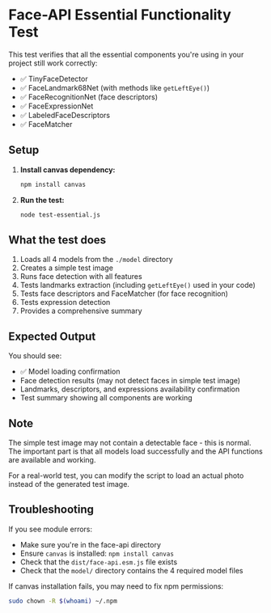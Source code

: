 # Face-API Essential Functionality Test

This test verifies that all the essential components you're using in your project still work correctly:

- ✅ TinyFaceDetector
- ✅ FaceLandmark68Net (with methods like `getLeftEye()`)
- ✅ FaceRecognitionNet (face descriptors)
- ✅ FaceExpressionNet
- ✅ LabeledFaceDescriptors
- ✅ FaceMatcher

## Setup

1. **Install canvas dependency:**
   ```bash
   npm install canvas
   ```

2. **Run the test:**
   ```bash
   node test-essential.js
   ```

## What the test does

1. Loads all 4 models from the `./model` directory
2. Creates a simple test image
3. Runs face detection with all features
4. Tests landmarks extraction (including `getLeftEye()` used in your code)
5. Tests face descriptors and FaceMatcher (for face recognition)
6. Tests expression detection
7. Provides a comprehensive summary

## Expected Output

You should see:
- ✅ Model loading confirmation
- Face detection results (may not detect faces in simple test image)
- Landmarks, descriptors, and expressions availability confirmation
- Test summary showing all components are working

## Note

The simple test image may not contain a detectable face - this is normal. The important part is that all models load successfully and the API functions are available and working.

For a real-world test, you can modify the script to load an actual photo instead of the generated test image.

## Troubleshooting

If you see module errors:
- Make sure you're in the face-api directory
- Ensure `canvas` is installed: `npm install canvas`
- Check that the `dist/face-api.esm.js` file exists
- Check that the `model/` directory contains the 4 required model files

If canvas installation fails, you may need to fix npm permissions:
```bash
sudo chown -R $(whoami) ~/.npm
```

